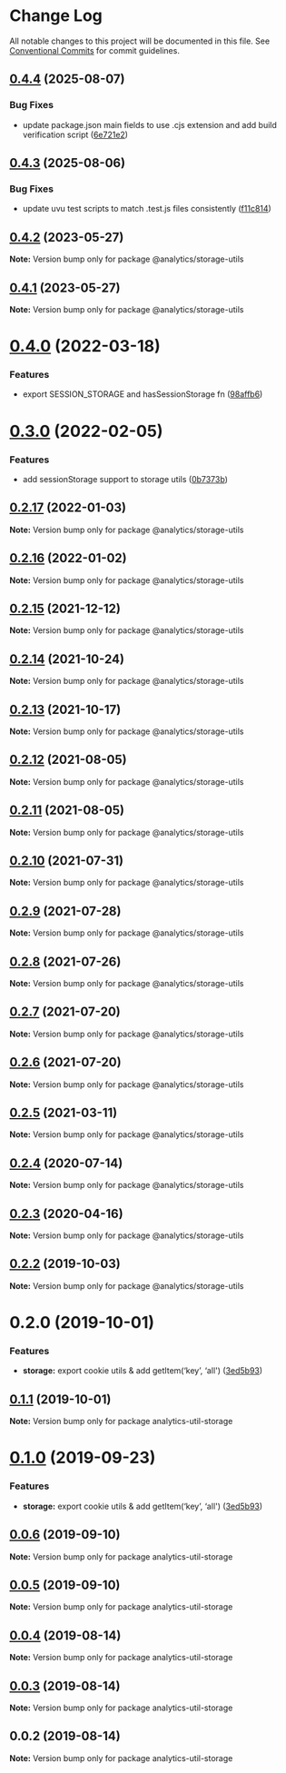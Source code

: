 # Change Log

All notable changes to this project will be documented in this file.
See [Conventional Commits](https://conventionalcommits.org) for commit guidelines.

## [0.4.4](https://github.com/DavidWells/analytics/compare/@analytics/storage-utils@0.4.3...@analytics/storage-utils@0.4.4) (2025-08-07)


### Bug Fixes

* update package.json main fields to use .cjs extension and add build verification script ([6e721e2](https://github.com/DavidWells/analytics/commit/6e721e2d06bc7b551d5fcbb97d83280815fd6bed))





## [0.4.3](https://github.com/DavidWells/analytics/compare/@analytics/storage-utils@0.4.2...@analytics/storage-utils@0.4.3) (2025-08-06)


### Bug Fixes

* update uvu test scripts to match .test.js files consistently ([f11c814](https://github.com/DavidWells/analytics/commit/f11c8142862a9ff4a7c102411f3b40cf2689aa51))





## [0.4.2](https://github.com/DavidWells/analytics/tree/master/packages/analytics-util-storage/compare/@analytics/storage-utils@0.4.1...@analytics/storage-utils@0.4.2) (2023-05-27)

**Note:** Version bump only for package @analytics/storage-utils





## [0.4.1](https://github.com/DavidWells/analytics/tree/master/packages/analytics-util-storage/compare/@analytics/storage-utils@0.4.0...@analytics/storage-utils@0.4.1) (2023-05-27)

**Note:** Version bump only for package @analytics/storage-utils





# [0.4.0](https://github.com/DavidWells/analytics/tree/master/packages/analytics-util-storage/compare/@analytics/storage-utils@0.3.0...@analytics/storage-utils@0.4.0) (2022-03-18)


### Features

* export SESSION_STORAGE and hasSessionStorage fn ([98affb6](https://github.com/DavidWells/analytics/tree/master/packages/analytics-util-storage/commit/98affb6ea45e960195e9051fd8f98b49fd50878c))





# [0.3.0](https://github.com/DavidWells/analytics/tree/master/packages/analytics-util-storage/compare/@analytics/storage-utils@0.2.17...@analytics/storage-utils@0.3.0) (2022-02-05)


### Features

* add sessionStorage support to storage utils ([0b7373b](https://github.com/DavidWells/analytics/tree/master/packages/analytics-util-storage/commit/0b7373b))





## [0.2.17](https://github.com/DavidWells/analytics/tree/master/packages/analytics-util-storage/compare/@analytics/storage-utils@0.2.16...@analytics/storage-utils@0.2.17) (2022-01-03)

**Note:** Version bump only for package @analytics/storage-utils





## [0.2.16](https://github.com/DavidWells/analytics/tree/master/packages/analytics-util-storage/compare/@analytics/storage-utils@0.2.15...@analytics/storage-utils@0.2.16) (2022-01-02)

**Note:** Version bump only for package @analytics/storage-utils





## [0.2.15](https://github.com/DavidWells/analytics/tree/master/packages/analytics-util-storage/compare/@analytics/storage-utils@0.2.14...@analytics/storage-utils@0.2.15) (2021-12-12)

**Note:** Version bump only for package @analytics/storage-utils





## [0.2.14](https://github.com/DavidWells/analytics/tree/master/packages/analytics-util-storage/compare/@analytics/storage-utils@0.2.13...@analytics/storage-utils@0.2.14) (2021-10-24)

**Note:** Version bump only for package @analytics/storage-utils





## [0.2.13](https://github.com/DavidWells/analytics/tree/master/packages/analytics-util-storage/compare/@analytics/storage-utils@0.2.12...@analytics/storage-utils@0.2.13) (2021-10-17)

**Note:** Version bump only for package @analytics/storage-utils





## [0.2.12](https://github.com/DavidWells/analytics/tree/master/packages/analytics-util-storage/compare/@analytics/storage-utils@0.2.11...@analytics/storage-utils@0.2.12) (2021-08-05)

**Note:** Version bump only for package @analytics/storage-utils





## [0.2.11](https://github.com/DavidWells/analytics/tree/master/packages/analytics-util-storage/compare/@analytics/storage-utils@0.2.10...@analytics/storage-utils@0.2.11) (2021-08-05)

**Note:** Version bump only for package @analytics/storage-utils





## [0.2.10](https://github.com/DavidWells/analytics/tree/master/packages/analytics-util-storage/compare/@analytics/storage-utils@0.2.9...@analytics/storage-utils@0.2.10) (2021-07-31)

**Note:** Version bump only for package @analytics/storage-utils





## [0.2.9](https://github.com/DavidWells/analytics/tree/master/packages/analytics-util-storage/compare/@analytics/storage-utils@0.2.8...@analytics/storage-utils@0.2.9) (2021-07-28)

**Note:** Version bump only for package @analytics/storage-utils





## [0.2.8](https://github.com/DavidWells/analytics/compare/@analytics/storage-utils@0.2.7...@analytics/storage-utils@0.2.8) (2021-07-26)

**Note:** Version bump only for package @analytics/storage-utils





## [0.2.7](https://github.com/DavidWells/analytics/compare/@analytics/storage-utils@0.2.6...@analytics/storage-utils@0.2.7) (2021-07-20)

**Note:** Version bump only for package @analytics/storage-utils





## [0.2.6](https://github.com/DavidWells/analytics/compare/@analytics/storage-utils@0.2.5...@analytics/storage-utils@0.2.6) (2021-07-20)

**Note:** Version bump only for package @analytics/storage-utils





## [0.2.5](https://github.com/DavidWells/analytics/compare/@analytics/storage-utils@0.2.4...@analytics/storage-utils@0.2.5) (2021-03-11)

**Note:** Version bump only for package @analytics/storage-utils





## [0.2.4](https://github.com/DavidWells/analytics/compare/@analytics/storage-utils@0.2.3...@analytics/storage-utils@0.2.4) (2020-07-14)

**Note:** Version bump only for package @analytics/storage-utils





## [0.2.3](https://github.com/DavidWells/analytics/compare/@analytics/storage-utils@0.2.2...@analytics/storage-utils@0.2.3) (2020-04-16)

**Note:** Version bump only for package @analytics/storage-utils





## [0.2.2](https://github.com/DavidWells/analytics/compare/@analytics/storage-utils@0.2.0...@analytics/storage-utils@0.2.2) (2019-10-03)

**Note:** Version bump only for package @analytics/storage-utils





# 0.2.0 (2019-10-01)


### Features

* **storage:** export cookie utils & add getItem(‘key’, ‘all') ([3ed5b93](https://github.com/DavidWells/analytics/commit/3ed5b93))





## [0.1.1](https://github.com/DavidWells/analytics/compare/analytics-util-storage@0.1.0...analytics-util-storage@0.1.1) (2019-10-01)

**Note:** Version bump only for package analytics-util-storage





# [0.1.0](https://github.com/DavidWells/analytics/compare/analytics-util-storage@0.0.6...analytics-util-storage@0.1.0) (2019-09-23)


### Features

* **storage:** export cookie utils & add getItem(‘key’, ‘all') ([3ed5b93](https://github.com/DavidWells/analytics/commit/3ed5b93))





## [0.0.6](https://github.com/DavidWells/analytics/compare/analytics-util-storage@0.0.5...analytics-util-storage@0.0.6) (2019-09-10)

**Note:** Version bump only for package analytics-util-storage





## [0.0.5](https://github.com/DavidWells/analytics/compare/analytics-util-storage@0.0.4...analytics-util-storage@0.0.5) (2019-09-10)

**Note:** Version bump only for package analytics-util-storage





## [0.0.4](https://github.com/DavidWells/analytics/compare/analytics-util-storage@0.0.3...analytics-util-storage@0.0.4) (2019-08-14)

**Note:** Version bump only for package analytics-util-storage





## [0.0.3](https://github.com/DavidWells/analytics/compare/analytics-util-storage@0.0.2...analytics-util-storage@0.0.3) (2019-08-14)

**Note:** Version bump only for package analytics-util-storage





## 0.0.2 (2019-08-14)

**Note:** Version bump only for package analytics-util-storage
